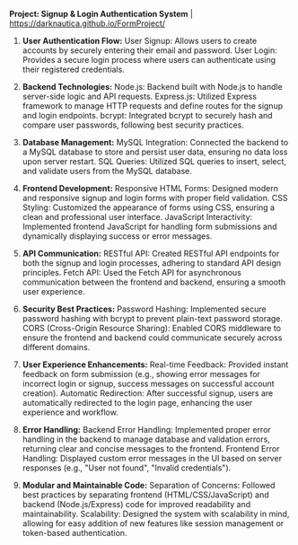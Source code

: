 **Project: Signup & Login Authentication System**
| https://darknautica.github.io/FormProject/

1. **User Authentication Flow:**
User Signup: Allows users to create accounts by securely entering their email and password.
User Login: Provides a secure login process where users can authenticate using their registered credentials.

2. **Backend Technologies:**
Node.js: Backend built with Node.js to handle server-side logic and API requests.
Express.js: Utilized Express framework to manage HTTP requests and define routes for the signup and login endpoints.
bcrypt: Integrated bcrypt to securely hash and compare user passwords, following best security practices.

3. **Database Management:**
MySQL Integration: Connected the backend to a MySQL database to store and persist user data, ensuring no data loss upon server restart.
SQL Queries: Utilized SQL queries to insert, select, and validate users from the MySQL database.

4. **Frontend Development:**
Responsive HTML Forms: Designed modern and responsive signup and login forms with proper field validation.
CSS Styling: Customized the appearance of forms using CSS, ensuring a clean and professional user interface.
JavaScript Interactivity: Implemented frontend JavaScript for handling form submissions and dynamically displaying success or error messages.

5. **API Communication:**
RESTful API: Created RESTful API endpoints for both the signup and login processes, adhering to standard API design principles.
Fetch API: Used the Fetch API for asynchronous communication between the frontend and backend, ensuring a smooth user experience.

6. **Security Best Practices:**
Password Hashing: Implemented secure password hashing with bcrypt to prevent plain-text password storage.
CORS (Cross-Origin Resource Sharing): Enabled CORS middleware to ensure the frontend and backend could communicate securely across different domains.

7. **User Experience Enhancements:**
Real-time Feedback: Provided instant feedback on form submission (e.g., showing error messages for incorrect login or signup, success messages on successful account creation).
Automatic Redirection: After successful signup, users are automatically redirected to the login page, enhancing the user experience and workflow.

8. **Error Handling:**
Backend Error Handling: Implemented proper error handling in the backend to manage database and validation errors, returning clear and concise messages to the frontend.
Frontend Error Handling: Displayed custom error messages in the UI based on server responses (e.g., "User not found", "Invalid credentials").

9. **Modular and Maintainable Code:**
Separation of Concerns: Followed best practices by separating frontend (HTML/CSS/JavaScript) and backend (Node.js/Express) code for improved readability and maintainability.
Scalability: Designed the system with scalability in mind, allowing for easy addition of new features like session management or token-based authentication.
